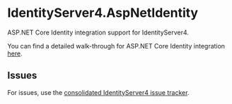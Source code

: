 # IdentityServer4.AspNetIdentity

ASP.NET Core Identity integration support for IdentityServer4.

You can find a detailed walk-through for ASP.NET Core Identity integration [here](https://IdentityServer4.readthedocs.io/en/latest/quickstarts/6_aspnet_identity.html).

## Issues

For issues, use the [consolidated IdentityServer4 issue tracker](https://github.com/alexhiggins732/IdentityServer4/issues).
